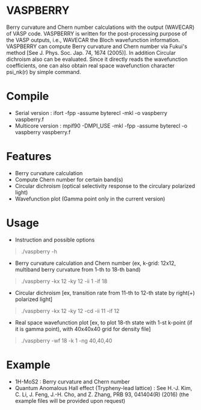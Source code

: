# VASPBERRY
Berry curvature and Chern number calculations with the output (WAVECAR) of VASP code.
VASPBERRY is written for the post-processing purpose of the VASP outputs, i.e., WAVECAR the Bloch wavefunction information. VASPBERRY can compute Berry curvature and Chern number via Fukui's method [See J. Phys. Soc. Jap. 74, 1674 (2005)]. In addition Circular dichroism also can be evaluated. Since it directly reads the wavefunction coefficients, one can also obtain real space wavefunction character psi_nk(r) by simple command.

# Compile
* Serial version : 
ifort -fpp -assume byterecl -mkl -o vaspberry vaspberry.f
* Multicore version : 
mpif90 -DMPI_USE -mkl -fpp -assume byterecl -o vaspberry vaspberry.f

# Features
* Berry curvature calculation
* Compute Chern number for certain band(s)
* Circular dichroism (optical selectivity response to the circulary polarized light)
* Wavefunction plot (Gamma point only in the current version)

# Usage
* Instruction and possible options
> ./vaspberry -h
* Berry curvature calculation and Chern number (ex, k-grid: 12x12, multiband berry curvature from 1-th to 18-th band)
> ./vaspberry -kx 12 -ky 12 -ii 1 -if 18
* Circular dichroism [ex, transition rate from 11-th to 12-th state by right(+) polarized light]
> ./vaspberry -kx 12 -ky 12 -cd -ii 11 -if 12
* Real space wavefunction plot [ex, to plot 18-th state with 1-st k-point (if it is gamma point), with 40x40x40 grid for density file]
> ./vaspberry -wf 18 -k 1 -ng 40,40,40


# Example
* 1H-MoS2 : Berry curvature and Chern number
* Quantum Anomalous Hall effect (Trypheny-lead lattice) : See H.-J. Kim, C. Li, J. Feng, J.-H. Cho, and Z. Zhang, PRB 93, 041404(R) (2016) (the example files will be provided upon request)
